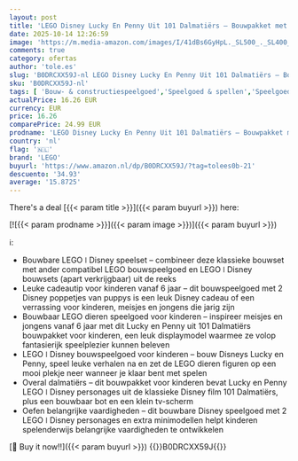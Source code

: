 ```yaml
---
layout: post
title: 'LEGO Disney Lucky En Penny Uit 101 Dalmatiërs – Bouwpakket met Dieren Figuren Met Beweegbare Hoofden  Poten en Staarten – Incl. Bot en TV – Cadeau voor Meisjes Vanaf 6 Jaar – 43271'
date: 2025-10-14 12:26:59
image: 'https://m.media-amazon.com/images/I/41dBs6GyHpL._SL500_._SL400_.jpg'
comments: true
category: ofertas
author: 'tole.es'
slug: 'B0DRCXX59J-nl LEGO Disney Lucky En Penny Uit 101 Dalmatiërs – Bouwpakket...'
sku: 'B0DRCXX59J-nl'
tags: [ 'Bouw- & constructiespeelgoed','Speelgoed & spellen','Speelgoedbouwsets','lego','🇳🇱', ]
actualPrice: 16.26 EUR
currency: EUR
price: 16.26
comparePrice: 24.99 EUR
prodname: 'LEGO Disney Lucky En Penny Uit 101 Dalmatiërs – Bouwpakket met Dieren Figuren Met Beweegbare Hoofden  Poten en Staarten – Incl. Bot en TV – Cadeau voor Meisjes Vanaf 6 Jaar – 43271'
country: 'nl'
flag: '🇳🇱'
brand: 'LEGO'
buyurl: 'https://www.amazon.nl/dp/B0DRCXX59J/?tag=tolees0b-21'
descuento: '34.93'
average: '15.8725'
---
```


There's a deal [{{< param title >}}]({{< param buyurl >}})  here:

[![{{< param prodname >}}]({{< param image >}})]({{< param buyurl >}})

ℹ️:

- Bouwbare LEGO ǀ Disney speelset – combineer deze klassieke bouwset met ander compatibel LEGO bouwspeelgoed en LEGO ǀ Disney bouwsets (apart verkrijgbaar) uit de reeks
- Leuke cadeautip voor kinderen vanaf 6 jaar – dit bouwspeelgoed met 2 Disney poppetjes van puppys is een leuk Disney cadeau of een verrassing voor kinderen, meisjes en jongens die jarig zijn
- Bouwbaar LEGO dieren speelgoed voor kinderen – inspireer meisjes en jongens vanaf 6 jaar met dit Lucky en Penny uit 101 Dalmatiërs bouwpakket voor kinderen, een leuk displaymodel waarmee ze volop fantasierijk speelplezier kunnen beleven
- LEGO ǀ Disney bouwspeelgoed voor kinderen – bouw Disneys Lucky en Penny, speel leuke verhalen na en zet de LEGO dieren figuren op een mooi plekje neer wanneer je klaar bent met spelen
- Overal dalmatiërs – dit bouwpakket voor kinderen bevat Lucky en Penny LEGO ǀ Disney personages uit de klassieke Disney film 101 Dalmatiërs, plus een bouwbaar bot en een klein tv-scherm
- Oefen belangrijke vaardigheden – dit bouwbare Disney speelgoed met 2 LEGO ǀ Disney personages en extra minimodellen helpt kinderen spelenderwijs belangrijke vaardigheden te ontwikkelen

[🛒 Buy it now!!]({{< param buyurl >}})
{{<world>}}B0DRCXX59J{{</world>}}
